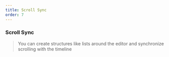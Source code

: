 ```yaml
---
title: Scroll Sync
order: 7
---
```


### Scroll Sync

> You can create structures like lists around the editor and synchronize scrolling with the timeline

<code src="./index.tsx"></code>